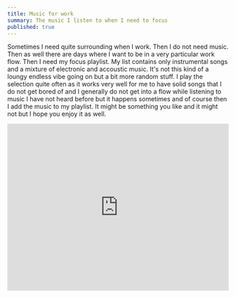 ```yaml
---
title: Music for work
summary: The music I listen to when I need to focus
published: true
---
```


Sometimes I need quite surrounding when I work. Then I do not need music. Then as well there are days where I want to be in a very particular work flow. Then I need my focus playlist. My list contains only instrumental songs and a mixture of electronic and accoustic music. It's not this kind of a loungy endless vibe going on but a bit more random stuff. I play the selection quite often as it works very well for me to have solid songs that I do not get bored of and I generally do not get into a flow while listening to music I have not heard before but it happens sometimes and of course then I add the music to my playlist. It might be something you like and it might not but I hope you enjoy it as well.

<iframe src="https://open.spotify.com/embed/playlist/0h5F9r1t6eJBuFrHFS00h5?theme=0" width="100%" height="380" frameBorder="0" allowtransparency="true" allow="encrypted-media"></iframe>
